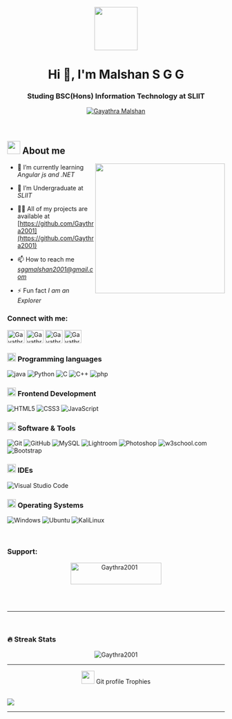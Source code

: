 <p align="center">
<picture> <img align="center" src="https://raw.githubusercontent.com/Tarikul-Islam-Anik/Animated-Fluent-Emojis/master/Emojis/Smilies/Alien.png" width = 100px></picture>
</p>

<h1 align="center">Hi 👋, I'm Malshan S G G </h1>
<h3 align="center">Studing BSC(Hons) Information Technology at SLIIT</h3>

<p align="center"> <a href="https://www.instagram.com/gayya_vibe?igsh=ZGtpY2s3NWFrenNm" target="blank"><img src="https://img.shields.io/twitter/follow/Gayathra Malshan?logo=twitter&style=for-the-badge" alt="Gayathra Malshan" /></a> </p>
<br>

## <picture><img src = "https://github.com/7oSkaaa/7oSkaaa/blob/main/Images/about_me.gif?raw=true" width = 30px></picture> About me
<picture> <img align="right" src="https://user-images.githubusercontent.com/74038190/229223263-cf2e4b07-2615-4f87-9c38-e37600f8381a.gif" width = 300px></picture>

- 🌱 I’m currently learning *Angular js and .NET*

- 🤝 I’m Undergraduate at *SLIIT*

- 👨‍💻 All of my projects are available at [https://github.com/Gaythra2001](https://github.com/Gaythra2001)

- 📫 How to reach me *sggmalshan2001@gmail.com*

- ⚡ Fun fact *I am an Explorer*

<h3 align="left">Connect with me:</h3>
<p align="left">
<a href="https://twitter.com/Gayathra Malshan" target="blank"><img align="center" src="https://raw.githubusercontent.com/rahuldkjain/github-profile-readme-generator/master/src/images/icons/Social/twitter.svg" alt="Gayathra Malshan" height="30" width="40" /></a>
<a href="https://www.linkedin.com/in/gayathra-malshan-911815276/" target="blank"><img align="center" src="https://raw.githubusercontent.com/rahuldkjain/github-profile-readme-generator/master/src/images/icons/Social/linked-in-alt.svg" alt="Gayathra Malshan" height="30" width="40" /></a>
<a href="https://www.facebook.com/gayathra.malshan.2025?mibextid=kFxxJD" target="blank"><img align="center" src="https://raw.githubusercontent.com/rahuldkjain/github-profile-readme-generator/master/src/images/icons/Social/facebook.svg" alt="Gayathra Malshan" height="30" width="40" /></a>
<a href="https://www.instagram.com/gayya_vibe?igsh=ZGtpY2s3NWFrenNm" target="blank"><img align="center" src="https://raw.githubusercontent.com/rahuldkjain/github-profile-readme-generator/master/src/images/icons/Social/instagram.svg" alt="Gayathra Malshan" height="30" width="40" /></a>
</p>



### <picture> <img src = "https://github.com/7oSkaaa/7oSkaaa/blob/main/Images/Programming_Languages.gif?raw=true" width = 20px>  </picture> Programming languages

![java](https://img.shields.io/badge/java-3c7fb8?style=for-the-badge&logo=java&logoColor=white)
![Python](https://img.shields.io/badge/Python-3776AB?style=for-the-badge&logo=Python&logoColor=white)
![C](https://img.shields.io/badge/C-A8B9CC?style=for-the-badge&logo=C&logoColor=white)
![C++](https://img.shields.io/badge/C%2B%2B-00599C?style=for-the-badge&logo=c%2B%2B&logoColor=white)
![php](https://img.shields.io/badge/php-2f6492?style=for-the-badge&logo=php&logoColor=white)

### <picture> <img src = "https://github.com/7oSkaaa/7oSkaaa/blob/main/Images/Front_End.gif?raw=true" width = 20px>  </picture> Frontend Development

![HTML5](https://img.shields.io/badge/HTML-E34F26?style=for-the-badge&logo=HTML5&logoColor=white)
![CSS3](https://img.shields.io/badge/CSS-1572B6?style=for-the-badge&logo=CSS3&logoColor=white)
![JavaScript](https://img.shields.io/badge/JavaScript-F7DF1E?style=for-the-badge&logo=JavaScript&logoColor=white)

### <picture> <img src = "https://github.com/7oSkaaa/7oSkaaa/blob/main/Images/Software_Tools.gif?raw=true" width = 20px>  </picture> Software & Tools

![Git](https://img.shields.io/badge/Git-F05032?style=for-the-badge&logo=Git&logoColor=white)
![GitHub](https://img.shields.io/badge/GitHub-181717?style=for-the-badge&logo=GitHub&logoColor=white)
![MySQL](https://img.shields.io/badge/MySQL-4479A1?style=for-the-badge&logo=MySQL&logoColor=white)
![Lightroom](https://img.shields.io/badge/Adobe%20Lightroom-31A8FF?style=for-the-badge&logo=Adobe%20Lightroom&logoColor=white)
![Photoshop](https://aleen42.github.io/badges/src/photoshop.svg?style=for-the-badge)
![w3school.com](https://img.shields.io/badge/w3school.com-37ab6c?style=for-the-badge&logo=w3school.com&logoColor=green)
![Bootstrap](https://img.shields.io/badge/Bootstrap-563D7C?style=for-the-badge&logo=bootstrap&logoColor=white)


### <picture> <img src = "https://github.com/7oSkaaa/7oSkaaa/blob/main/Images/IDEs.gif?raw=true" width = 20px>  </picture> IDEs

![Visual Studio Code](https://img.shields.io/badge/Visual_Studio_Code-007ACC?style=for-the-badge&logo=Visual-Studio-Code&logoColor=white)

### <picture> <img src = "https://github.com/7oSkaaa/7oSkaaa/blob/main/Images/OS.gif?raw=true" width = 20px>  </picture> Operating Systems

![Windows](https://img.shields.io/badge/Windows-0078D6?style=for-the-badge&logo=Windows&logoColor=white)
![Ubuntu](https://img.shields.io/badge/Ubuntu-E95420?style=for-the-badge&logo=Ubuntu&logoColor=white)
![KaliLinux](https://img.shields.io/badge/Kali-557C94?style=for-the-badge&logo=KaliLinux&logoColor=white)

<br>

<h3 align="left">Support:</h3>
<p align="center"><a href="https://www.buymeacoffee.com/Gayathra Malshan"> <img align="center" src="https://cdn.buymeacoffee.com/buttons/v2/default-yellow.png" height="50" width="210" alt="Gaythra2001" /></a></p><br><br> 


----
<br>



### 🔥 Streak Stats
<p align="center">
  <img src="https://github-readme-streak-stats.herokuapp.com/?user=Gaythra2001&theme=algolia" alt="Gaythra2001" />
</p>




<hr>

<p align="center"><img src="https://media.giphy.com/media/QaMcXSekUWx7aogAUr/giphy.gif" width="30" />&nbsp;Git profile Trophies</p><br>
<img src="https://github-profile-trophy.vercel.app/?username=Gaythra2001&theme=juicyfresh&no-bg=true" />


-----
